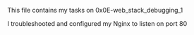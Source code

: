 This file contains my tasks on 0x0E-web_stack_debugging_1

I troubleshooted and configured my Nginx to listen on port 80
